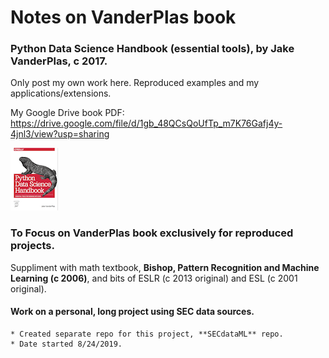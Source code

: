 # Notes on VanderPlas book
### Python Data Science Handbook (essential tools), by Jake VanderPlas, c 2017.   

Only post my own work here.  Reproduced examples and my applications/extensions.  

My Google Drive book PDF:  
    https://drive.google.com/file/d/1gb_48QCsQoUfTp_m7K76Gafj4y-4jnl3/view?usp=sharing  

![Cover](https://github.com/JennEYoon/datasciY/blob/master/wip2-classes/vanderplas/figures/PDSH-cover-small.png)

### To Focus on **VanderPlas book exclusively** for reproduced projects.  

Suppliment with math textbook, **Bishop, Pattern Recognition and Machine Learning (c 2006)**, 
and bits of ESLR (c 2013 original) and ESL (c 2001 original).

#### Work on a personal, long project using SEC data sources.   

    * Created separate repo for this project, **SECdataML** repo.
    * Date started 8/24/2019.  
